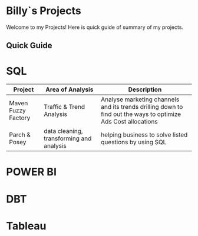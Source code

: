 # Billy`s Projects
Welcome to my Projects! Here is quick guide of summary of my projects.

## Quick Guide




# SQL

|Project|Area of Analysis|Description
|---|---|---|
|Maven Fuzzy Factory|Traffic & Trend Analysis | Analyse marketing channels and its trends drilling down to find out the ways to optimize Ads Cost allocations|
|Parch & Posey|data cleaning, transforming and analysis|helping business to solve listed questions by using SQL|


# POWER BI



# DBT



# Tableau